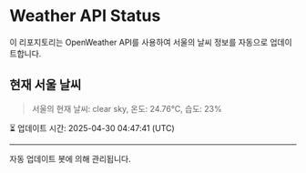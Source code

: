 
# Weather API Status

이 리포지토리는 OpenWeather API를 사용하여 서울의 날씨 정보를 자동으로 업데이트합니다.

## 현재 서울 날씨
> 서울의 현재 날씨: clear sky, 온도: 24.76°C, 습도: 23%

⏳ 업데이트 시간: 2025-04-30 04:47:41 (UTC)

---
자동 업데이트 봇에 의해 관리됩니다.
